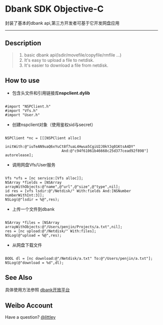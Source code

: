 ﻿Dbank SDK Objective-C
=====================
封装了基本的dbank api,第三方开发者可基于它开发网盘应用
* * *

Description
-----------

> 1. basic dbank api(lsdir/movefile/copyfile/rmfile ...)
> 2. It's easy to upload a file to netdisk.
> 3. It's easier to download a file from netdisk.

How to use
----------

*	包含头文件和引用链接库**nspclient.dylib**
<pre><code>
#import "NSPClient.h"
#import "Vfs.h"
#import "User.h"
</code></pre>

*   创建nspclient对象（使用鉴权sid与secret）
<pre><code>
NSPClient *nc = [[[NSPClient alloc]
                          initWith:@"iuTeAN9uaQ6xYuCt8f7uaL4Hwua5CgiU2J0kYJq01KtsA4DY" 
                          And:@"c94f61061b46668c25d377cead92f898"] autorelease];
</code></pre>

*   调用网盘Vfs/User服务
<pre><code>
Vfs *vfs = [nc service:[Vfs alloc]]; 
NSArray *fields = [NSArray arrayWithObjects:@"name",@"url",@"size",@"type",nil];
id res = [vfs lsdir:@"/Netdisk/" With:fields And:[NSNumber numberWithInt:3]];
NSLog(@"lsdir = %@",res);
</code></pre>

*   上传一个文件到dbank
<pre><code>
NSArray *files = [NSArray arrayWithObjects:@"/Users/penjin/Projects/a.txt",nil];
res = [nc upload:@"/Netdisk/" With:files];
NSLog(@"upload = %@",res);
</code></pre>

*	从网盘下载文件
<pre><code>
BOOL dl = [nc download:@"/Netdisk/a.txt" To:@"/Users/penjin/a.txt"];
NSLog(@"download = %d",dl);
</code></pre>

See Also
--------

具体使用方法参照 [dbank开放平台](http://open.dbank.com)

Weibo Account
-------------

Have a question? [@littley](http://weibo.com/littley)

